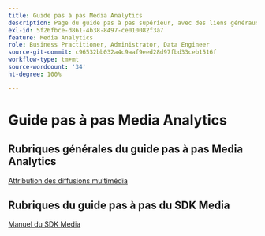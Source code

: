 ```yaml
---
title: Guide pas à pas Media Analytics
description: Page du guide pas à pas supérieur, avec des liens généraux vers des guides pas à pas MA et des liens spécifiques au SDK.
exl-id: 5f26fbce-d861-4b38-8497-ce010082f3a7
feature: Media Analytics
role: Business Practitioner, Administrator, Data Engineer
source-git-commit: c96532bb032a4c9aaf9eed28d97fbd33ceb1516f
workflow-type: tm+mt
source-wordcount: '34'
ht-degree: 100%

---
```


# Guide pas à pas Media Analytics

## Rubriques générales du guide pas à pas Media Analytics

[Attribution des diffusions multimédia](/help/media-analytics-cookbook/media-dimensions.md)

## Rubriques du guide pas à pas du SDK Media

[Manuel du SDK Media](/help/sdk-implement/cookbook/sdk-cookbook-overview.md)
